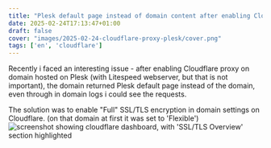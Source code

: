 ```yaml
---
title: "Plesk default page instead of domain content after enabling Cloudflare proxy"
date: 2025-02-24T17:13:47+01:00
draft: false
cover: "images/2025-02-24-cloudflare-proxy-plesk/cover.png"
tags: ['en', 'cloudflare']
---
```

Recently i faced an interesting issue - after enabling Cloudflare proxy on domain hosted on Plesk (with Litespeed webserver, but that is not important), the domain returned Plesk default page instead of the domain, even through in domain logs i could see the requests.

<!--more-->
The solution was to enable "Full" SSL/TLS encryption in domain settings on Cloudflare. (on that domain at first it was set to 'Flexible')
![screenshot showing cloudflare dashboard, with 'SSL/TLS Overview' section highlighted](images/2025-02-24-cloudflare-proxy-plesk/Screenshot_20250224_171838.png)
